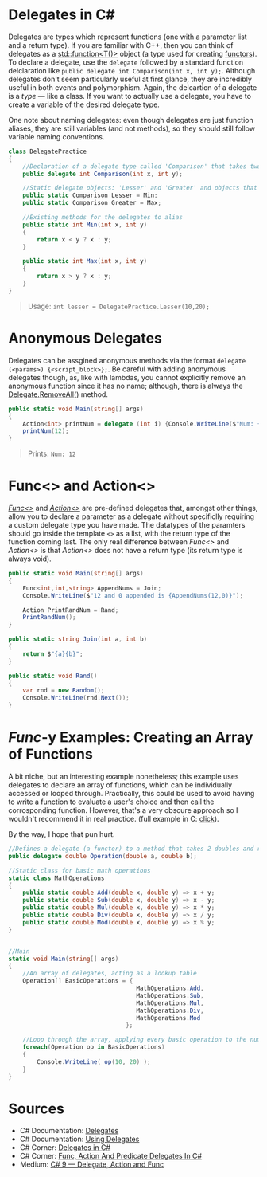 # Delegates in C#
Delegates are types which represent functions (one with a parameter list and a return type). If you are familiar with C++, then you can think of delegates as a [std::function<T()>](https://en.cppreference.com/w/cpp/utility/functional/function) object (a type used for creating [functors](https://www.geeksforgeeks.org/functors-in-cpp/)).
To declare a delegate, use the `delegate` followed by a standard function delclaration like `public delegate int Comparison(int x, int y);`. Although delegates don't seem
particularly useful at first glance, they are incredibly useful in both events and polymorphism. Again, the delcartion of a delegate is a _type_ — like a class. If you want
to actually use a delegate, you have to create a variable of the desired delegate type.

One note about naming delegates: even though delegates are just function aliases, they are still variables (and not methods), so they should still follow variable naming
conventions.
```C#
class DelegatePractice
{
    //Declaration of a delegate type called 'Comparison' that takes two ints and returns an int
    public delegate int Comparison(int x, int y);

    //Static delegate objects: 'Lesser' and 'Greater' and objects that alias functions 'Min()' and 'Max()'
    public static Comparison Lesser = Min;
    public static Comparison Greater = Max;

    //Existing methods for the delegates to alias
    public static int Min(int x, int y)
    {
        return x < y ? x : y;
    }

    public static int Max(int x, int y)
    {
        return x > y ? x : y;
    }
}
```
> Usage: `int lesser = DelegatePractice.Lesser(10,20);`

# Anonymous Delegates
Delegates can be assgined anonymous methods via the format `delegate (<params>) {<script_block>};`. Be careful with adding anonymous delegates though, as, like with 
lambdas, you cannot explicitly remove an anonymous function since it has no name; although, there is always the [Delegate.RemoveAll()](https://docs.microsoft.com/en-us/dotnet/api/system.delegate.removeall?view=net-6.0) method.

```C#
public static void Main(string[] args)
{
    Action<int> printNum = delegate (int i) {Console.WriteLine($"Num: {i}");};
    printNum(12);
}
```
> Prints: `Num: 12`

# Func<> and Action<>
[*Func<>*](https://docs.microsoft.com/en-us/dotnet/api/system.action?view=net-6.0) and [*Action<>*](https://docs.microsoft.com/en-us/dotnet/api/system.func-2?view=net-6.0) 
are pre-defined delegates that, amongst other things, allow you to declare a parameter as a delegate without specificlly requiring a custom delegate type you have made.
The datatypes of the paramters should go inside the template `<>` as a list, with the return type of the function coming last. The only real difference between *Func<>*
and *Action<>* is that *Action<>* does not have a return type (its return type is always void).

```C#
public static void Main(string[] args)
{
    Func<int,int,string> AppendNums = Join;
    Console.WriteLine($"12 and 0 appended is {AppendNums(12,0)}");

    Action PrintRandNum = Rand;
    PrintRandNum();
}

public static string Join(int a, int b)
{
    return $"{a}{b}";
}

public static void Rand()
{
    var rnd = new Random();
    Console.WriteLine(rnd.Next());
}   
```

# *Func*-y Examples: Creating an Array of Functions
A bit niche, but an interesting example nonetheless; this example uses delegates to declare an array of functions, which can be individually accessed or looped through.
Practically, this could be used to avoid having to write a function to evaluate a user's choice and then call the corrosponding function. However, that's a very obscure
approach so I wouldn't recommend it in real practice. (full example in C: [click](https://github.com/EthanC2/Notes-and-Writeups/blob/main/C/Example%20Programs/LookupTables.c)).

By the way, I hope that pun hurt.
```C#
//Defines a delegate (a functor) to a method that takes 2 doubles and return 1
public delegate double Operation(double a, double b);

//Static class for basic math operations
static class MathOperations
{
    public static double Add(double x, double y) => x + y;
    public static double Sub(double x, double y) => x - y;
    public static double Mul(double x, double y) => x * y;
    public static double Div(double x, double y) => x / y;
    public static double Mod(double x, double y) => x % y;
} 


//Main
static void Main(string[] args)
{
    //An array of delegates, acting as a lookup table
    Operation[] BasicOperations = {
                                    MathOperations.Add, 
                                    MathOperations.Sub,
                                    MathOperations.Mul,
                                    MathOperations.Div,
                                    MathOperations.Mod
                                 };

    //Loop through the array, applying every basic operation to the numbers 10 and 20
    foreach(Operation op in BasicOperations)
    {
        Console.WriteLine( op(10, 20) );
    }
}
```

# Sources
- C# Documentation: [Delegates](https://docs.microsoft.com/en-us/dotnet/csharp/programming-guide/delegates/)
- C# Documentation: [Using Delegates](https://docs.microsoft.com/en-us/dotnet/csharp/programming-guide/delegates/using-delegates)
- C# Corner: [Delegates in C#](https://www.c-sharpcorner.com/article/delegates-in-c-sharp/)
- C# Corner: [Func, Action And Predicate Delegates In C#](https://www.c-sharpcorner.com/article/func-action-predicate-delegates-in-c-sharp/)
- Medium: [C# 9 — Delegate, Action and Func](https://mohamadlawand.medium.com/c-9-delegate-action-and-func-82900ed02be)
